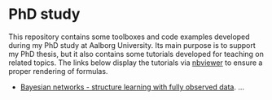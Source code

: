 # PhD study

This repository contains some toolboxes and code examples developed during my PhD study at Aalborg University. Its main purpose is to support my PhD thesis, but it also contains some tutorials developed for teaching on related topics. The links below display 
the tutorials via [nbviewer](https://nbviewer.jupyter.org/) to ensure a proper rendering of formulas.

- [Bayesian networks - structure learning with fully observed data](https://nbviewer.jupyter.org/github/SebastianGlavind/PhD-study/blob/master/Bayesian-networks/sLearn_fullyObs.ipynb). ...
